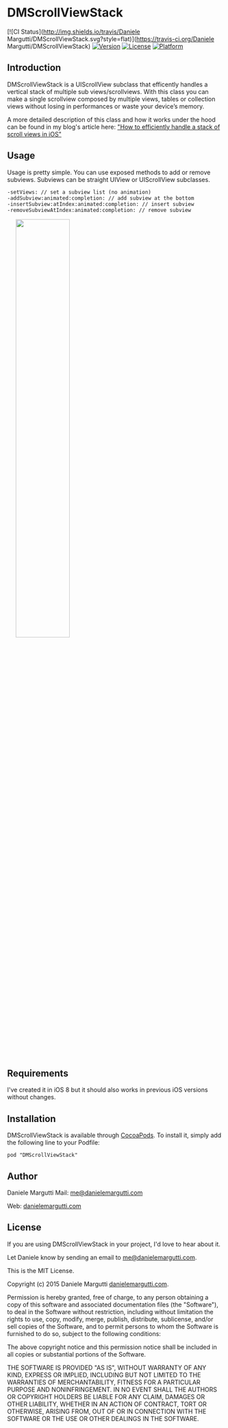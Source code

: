 # DMScrollViewStack

[![CI Status](http://img.shields.io/travis/Daniele Margutti/DMScrollViewStack.svg?style=flat)](https://travis-ci.org/Daniele Margutti/DMScrollViewStack)
[![Version](https://img.shields.io/cocoapods/v/DMScrollViewStack.svg?style=flat)](http://cocoadocs.org/docsets/DMScrollViewStack)
[![License](https://img.shields.io/cocoapods/l/DMScrollViewStack.svg?style=flat)](http://cocoadocs.org/docsets/DMScrollViewStack)
[![Platform](https://img.shields.io/cocoapods/p/DMScrollViewStack.svg?style=flat)](http://cocoadocs.org/docsets/DMScrollViewStack)

## Introduction

DMScrollViewStack is a UIScrollView subclass that efficently handles a vertical stack of multiple sub views/scrollviews.
With this class you can make a single scrollview composed by multiple views, tables or collection views without losing in performances or waste your device’s memory.

A more detailed description of this class and how it works under the hood can be found in my blog's article here: ["How to efficiently handle a stack of scroll views in iOS"](http://danielemargutti.com/how-to-efficiently-handle-a-stack-of-scroll-views-in-ios/)

## Usage

Usage is pretty simple. You can use exposed methods to add or remove subviews. Subviews can be straight UIView or UIScrollView subclasses.

```
-setViews: // set a subview list (no animation)
-addSubview:animated:completion: // add subview at the bottom
-insertSubview:atIndex:animated:completion: // insert subview
-removeSubviewAtIndex:animated:completion: // remove subview
```

<div style="width:100%;">
<img src="Example/demo.gif" align="center" height="50%" width="50%" style="margin-left:20px;">
</div>



## Requirements
I've created it in iOS 8 but it should also works in previous iOS versions without changes.

## Installation

DMScrollViewStack is available through [CocoaPods](http://cocoapods.org). To install
it, simply add the following line to your Podfile:

    pod "DMScrollViewStack"

## Author

Daniele Margutti
Mail: [me@danielemargutti.com](mailto://me@danielemargutti.com)

Web: [danielemargutti.com](http://www.danielemargutti.com)

## License

If you are using DMScrollViewStack in your project, I'd love to hear about it.

Let Daniele know by sending an email to me@danielemargutti.com.

This is the MIT License.

Copyright (c) 2015 Daniele Margutti [danielemargutti.com](http://www.danielemargutti.com).

Permission is hereby granted, free of charge, to any person obtaining a copy
of this software and associated documentation files (the "Software"), to deal
in the Software without restriction, including without limitation the rights
to use, copy, modify, merge, publish, distribute, sublicense, and/or sell
copies of the Software, and to permit persons to whom the Software is
furnished to do so, subject to the following conditions:

The above copyright notice and this permission notice shall be included in
all copies or substantial portions of the Software.

THE SOFTWARE IS PROVIDED "AS IS", WITHOUT WARRANTY OF ANY KIND, EXPRESS OR
IMPLIED, INCLUDING BUT NOT LIMITED TO THE WARRANTIES OF MERCHANTABILITY,
FITNESS FOR A PARTICULAR PURPOSE AND NONINFRINGEMENT. IN NO EVENT SHALL THE
AUTHORS OR COPYRIGHT HOLDERS BE LIABLE FOR ANY CLAIM, DAMAGES OR OTHER
LIABILITY, WHETHER IN AN ACTION OF CONTRACT, TORT OR OTHERWISE, ARISING FROM,
OUT OF OR IN CONNECTION WITH THE SOFTWARE OR THE USE OR OTHER DEALINGS IN
THE SOFTWARE.
